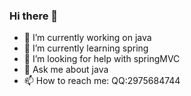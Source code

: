### Hi there 👋

<!--
**nick887/nick887** is a ✨ _special_ ✨ repository because its `README.md` (this file) appears on your GitHub profile.
-->
- 🔭 I’m currently working on java
- 🌱 I’m currently learning spring
- 🤔 I’m looking for help with springMVC
- 💬 Ask me about java
- 📫 How to reach me: QQ:2975684744
